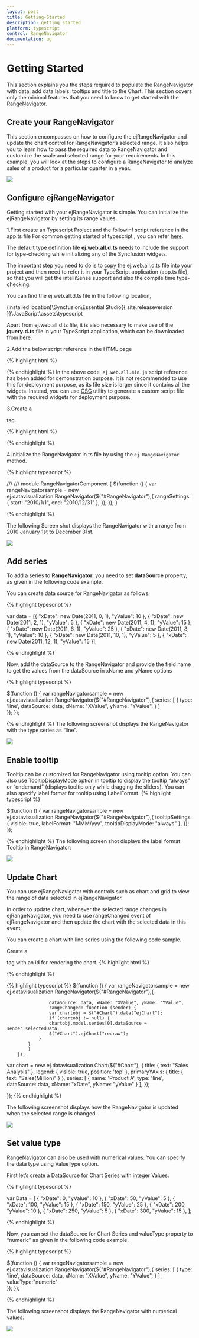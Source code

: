 ```yaml
---
layout: post
title: Getting-Started
description: getting started
platform: typescript
control: RangeNavigator
documentation: ug
---
```

# Getting Started

This section explains you the steps required to populate the RangeNavigator with data, add data labels, tooltips and title to the Chart. This section covers only the minimal features that you need to know to get started with the RangeNavigator.


## Create your RangeNavigator

This section encompasses on how to configure the ejRangeNavigator and update the chart control for RangeNavigator’s selected range. It also helps you to learn how to pass the required data to RangeNavigator and customize the scale and selected range for your requirements. In this example, you will look at the steps to configure a RangeNavigator to analyze sales of a product for a particular quarter in a year.

![](Getting-Started_images/Getting-Started_img1.png)


## Configure ejRangeNavigator

Getting started with your ejRangeNavigator is simple. You can initialize the ejRangeNavigator by setting its range values.

1.First create an Typescript Project and the followinf script reference in the app.ts file
For common getting started of typescript , you can refer [here](https://help.syncfusion.com/js/typescript).

The default type definition file **ej.web.all.d.ts** needs to include the support for type-checking while initializing any of the Syncfusion widgets. 

The important step you need to do is to copy the ej.web.all.d.ts file into your project and then need to refer it in your TypeScript application (app.ts file), so that you will get the intelliSense support and also the compile time type-checking.

You can find the ej.web.all.d.ts file in the following location,

(installed location)\Syncfusion\Essential Studio\{{ site.releaseversion }}\JavaScript\assets\typescript

Apart from ej.web.all.d.ts file, it is also necessary to make use of the **jquery.d.ts** file in your TypeScript application, which can be downloaded from [here](https://github.com/DefinitelyTyped/DefinitelyTyped).

2.Add the below  script reference in the HTML page 

{% highlight html %}

<!DOCTYPE html>
<html>
<head>
        <link href="http://cdn.syncfusion.com/{{ site.releaseversion }}/js/web/bootstrap-theme/ej.web.all.min.css" rel="stylesheet" />
        <script src="https://code.jquery.com/jquery-3.0.0.min.js"></script>
        <script src="http://cdn.syncfusion.com/{{ site.releaseversion }}/js/web/ej.web.all.min.js" type="text/javascript"></script>
        <script src="app.js"></script> 
</head>
<body>
</body>
</html>

{% endhighlight %}
In the above code, `ej.web.all.min.js` script reference has been added for demonstration purpose. It is not recommended to use this for deployment purpose, as its file size is larger since it contains all the widgets. Instead, you can use [CSG](http://csg.syncfusion.com/# "") utility to generate a custom script file with the required widgets for deployment purpose.

3.Create a <div> tag.
	
   {% highlight html %}

<html> <body> <div id="RangeNavigator"></div> </body> </html>

{% endhighlight %}
   
4.Initialize the RangeNavigator in ts file by using the `ej.RangeNavigator` method. 

{% highlight typescript %}

/// <reference path="tsfiles/jquery.d.ts" />
/// <reference path="tsfiles/ej.web.all.d.ts" />
module RangeNavigatorComponent {
    $(function () {
        var rangeNavigatorsample = new ej.datavisualization.RangeNavigator($("#RangeNavigator"),{
            rangeSettings: {
                    start: "2010/1/1", end: "2010/12/31"
                },
        });
    });
}

{% endhighlight %}


The following Screen shot displays the RangeNavigator with a range from 2010 January 1st to December 31st.

![](Getting-Started_images/Getting-Started_img9.png)



## Add series

To add a series to **RangeNavigator**, you need to set **dataSource** property, as given in the following code example. 

You can create data source for RangeNavigator as follows.

{% highlight typescript %}

var data = [{ "xDate": new Date(2011, 0, 1), "yValue": 10 },
                        { "xDate": new Date(2011, 2, 1), "yValue": 5 },
                        { "xDate": new Date(2011, 4, 1), "yValue": 15 },
                        { "xDate": new Date(2011, 6, 1), "yValue": 25 },
                        { "xDate": new Date(2011, 8, 1), "yValue": 10 },
                        { "xDate": new Date(2011, 10, 1), "yValue": 5 },
                        { "xDate": new Date(2011, 12, 1), "yValue": 15 }];

{% endhighlight  %}

Now, add the dataSource to the RangeNavigator and provide the field name to get the values from the dataSource in xName and yName options

{% highlight typescript %}

$(function () {
        var rangeNavigatorsample = new ej.datavisualization.RangeNavigator($("#RangeNavigator"),{
          series: [
                {
                     type: 'line',
                    dataSource: data, xName: "XValue", yName: "YValue",
                    }
            ]     
        });
    });

{% endhighlight  %}
The following screenshot displays the RangeNavigator with the type series as “line”. 

![](Getting-Started_images/Getting-Started_img10.png)



## Enable tooltip

Tooltip can be customized for RangeNavigator using tooltip option. You can also use TooltipDisplayMode option in tooltip to display the tooltip “always” or “ondemand” (displays tooltip only while dragging the sliders). You can also specify label format for tooltip using LabelFormat.
{% highlight typescript %}

$(function () {
        var rangeNavigatorsample = new ej.datavisualization.RangeNavigator($("#RangeNavigator"),{
           tooltipSettings: {
              visible: true, labelFormat: "MMM/yyy", tooltipDisplayMode: "always"
            }, 
        });
    });

{% endhighlight  %}
The following screen shot displays the label format Tooltip in RangeNavigator:



![](Getting-Started_images/Getting-Started_img11.png)



## Update Chart

You can use ejRangeNavigator with controls such as chart and grid to view the range of data selected in ejRangeNavigator.

In order to update chart, whenever the selected range changes in ejRangeNavigator, you need to use rangeChanged event of ejRangeNavigator and then update the chart with the selected data in this event.

You can create a chart with line series using the following code sample.

Create a <div> tag with an id for rendering the chart.
{% highlight html %}
<body>
<div id=" Chart "></div>
</body>

{% endhighlight %}

{% highlight typescript %}
  $(function () {
var rangeNavigatorsample = new ej.datavisualization.RangeNavigator($("#RangeNavigator"),{
          
                    dataSource: data, xName: "XValue", yName: "YValue",
                    rangeChanged: function (sender) {
                    var chartobj = $("#Chart").data("ejChart");
                    if (chartobj != null) {
                    chartobj.model.series[0].dataSource = sender.selectedData;
                    $("#Chart").ejChart("redraw");
                }
            }
            ]     
        });
 var chart = new ej.datavisualization.Chart($("#Chart"), {
            title: { text: "Sales Analysis" },
            legend: { visible: true, position: 'top' },
            primaryYAxis: {
                title: { text: "Sales(Million)" }
            },
            series: [
                {
                    name: 'Product A', type: 'line',
                    dataSource: data, xName: "xDate", yName: "yValue"
                }
            ],
            });

});
{% endhighlight  %}

The following screenshot displays how the RangeNavigator is updated when the selected range is changed.

![](Getting-Started_images/Getting-Started_img12.png)

## Set value type

RangeNavigator can also be used with numerical values. You can specify the data type using ValueType option. 

First let’s create a DataSource for Chart Series with integer Values. 

{% highlight typescript %}

var Data = [
    { "xDate": 0, "yValue": 10 },
    { "xDate": 50, "yValue": 5 },
    { "xDate": 100, "yValue": 15 },
    { "xDate": 150, "yValue": 25 },
    { "xDate": 200, "yValue": 10 },
    { "xDate": 250, "yValue": 5 },
    { "xDate": 300, "yValue": 15 },
      ];

{% endhighlight  %}

Now, you can set the dataSource for Chart Series and valueType property to “numeric” as given in the following code example. 

{% highlight typescript %}

$(function () {
        var rangeNavigatorsample = new ej.datavisualization.RangeNavigator($("#RangeNavigator"),{
          series: [
                {
                     type: 'line',
                    dataSource: data, xName: "XValue", yName: "YValue",
                    }
            ] ,
            valueType:"numeric"    
        });
    });

{% endhighlight %}

The following screenshot displays the RangeNavigator with numerical values:

![](Getting-Started_images/Getting-Started_img13.png)




